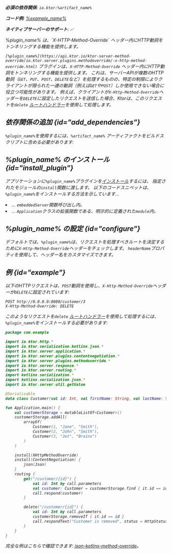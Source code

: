 [//]: # (title: XHttpMethodOverride)

<primary-label ref="server-plugin"/>

<var name="plugin_name" value="XHttpMethodOverride"/>
<var name="package_name" value="io.ktor.server.plugins.methodoverride"/>
<var name="artifact_name" value="ktor-server-method-override"/>

<tldr>
<p>
<b>必須の依存関係</b>: <code>io.ktor:%artifact_name%</code>
</p>
<var name="example_name" value="json-kotlinx-method-override"/>
<p>
    <b>コード例</b>:
    <a href="https://github.com/ktorio/ktor-documentation/tree/%ktor_version%/codeSnippets/snippets/%example_name%">
        %example_name%
    </a>
</p>
<p>
    <b><Links href="/ktor/server-native" summary="KtorはKotlin/Nativeをサポートしており、追加のランタイムや仮想マシンなしでサーバーを実行できます。">ネイティブサーバー</Links>のサポート</b>: ✅
</p>
</tldr>

<link-summary>
%plugin_name% は、`X-HTTP-Method-Override` ヘッダー内にHTTP動詞をトンネリングする機能を提供します。
</link-summary>

`[%plugin_name%](https://api.ktor.io/ktor-server-method-override/io.ktor.server.plugins.methodoverride/-x-http-method-override.html)` プラグインは、`X-HTTP-Method-Override` ヘッダー内にHTTP動詞をトンネリングする機能を提供します。
これは、サーバーAPIが複数のHTTP動詞（`GET`、`PUT`、`POST`、`DELETE`など）を処理するものの、特定の制限によりクライアントが限られた一連の動詞（例えば`GET`や`POST`）しか使用できない場合に役立つ可能性があります。
例えば、クライアントが`X-Http-Method-Override`ヘッダーを`DELETE`に設定したリクエストを送信した場合、Ktorは、このリクエストを`delete` [ルートハンドラー](server-routing.md#define_route)を使用して処理します。

## 依存関係の追加 {id="add_dependencies"}

<p>
    <code>%plugin_name%</code>を使用するには、<code>%artifact_name%</code> アーティファクトをビルドスクリプトに含める必要があります:
</p>
<Tabs group="languages">
    <TabItem title="Gradle (Kotlin)" group-key="kotlin">
        <code-block lang="Kotlin" code="            implementation(&quot;io.ktor:%artifact_name%:$ktor_version&quot;)"/>
    </TabItem>
    <TabItem title="Gradle (Groovy)" group-key="groovy">
        <code-block lang="Groovy" code="            implementation &quot;io.ktor:%artifact_name%:$ktor_version&quot;"/>
    </TabItem>
    <TabItem title="Maven" group-key="maven">
        <code-block lang="XML" code="            &lt;dependency&gt;&#10;                &lt;groupId&gt;io.ktor&lt;/groupId&gt;&#10;                &lt;artifactId&gt;%artifact_name%-jvm&lt;/artifactId&gt;&#10;                &lt;version&gt;${ktor_version}&lt;/version&gt;&#10;            &lt;/dependency&gt;"/>
    </TabItem>
</Tabs>

## %plugin_name% のインストール {id="install_plugin"}

<p>
    アプリケーションに<code>%plugin_name%</code>プラグインを<a href="#install">インストール</a>するには、
    指定された<Links href="/ktor/server-modules" summary="モジュールを使用すると、ルートをグループ化してアプリケーションを構造化できます。">モジュール</Links>の<code>install</code>関数に渡します。
    以下のコードスニペットは、<code>%plugin_name%</code>をインストールする方法を示しています...
</p>
<list>
    <li>
        ... <code>embeddedServer</code>関数呼び出し内。
    </li>
    <li>
        ... <code>Application</code>クラスの拡張関数である、明示的に定義された<code>module</code>内。
    </li>
</list>
<Tabs>
    <TabItem title="embeddedServer">
        <code-block lang="kotlin" code="            import io.ktor.server.engine.*&#10;            import io.ktor.server.netty.*&#10;            import io.ktor.server.application.*&#10;            import %package_name%.*&#10;&#10;            fun main() {&#10;                embeddedServer(Netty, port = 8080) {&#10;                    install(%plugin_name%)&#10;                    // ...&#10;                }.start(wait = true)&#10;            }"/>
    </TabItem>
    <TabItem title="module">
        <code-block lang="kotlin" code="            import io.ktor.server.application.*&#10;            import %package_name%.*&#10;            // ...&#10;            fun Application.module() {&#10;                install(%plugin_name%)&#10;                // ...&#10;            }"/>
    </TabItem>
</Tabs>

## %plugin_name% の設定 {id="configure"}

デフォルトでは、`%plugin_name%`は、リクエストを処理すべきルートを決定するために`X-Http-Method-Override`ヘッダーをチェックします。
`headerName`プロパティを使用して、ヘッダー名をカスタマイズできます。

## 例 {id="example"}

以下のHTTPリクエストは、`POST`動詞を使用し、`X-Http-Method-Override`ヘッダーが`DELETE`に設定されています:

```http request
POST http://0.0.0.0:8080/customer/3
X-Http-Method-Override: DELETE

```

このようなリクエストを`delete` [ルートハンドラー](server-routing.md#define_route)を使用して処理するには、`%plugin_name%`をインストールする必要があります:

```kotlin
package com.example

import io.ktor.http.*
import io.ktor.serialization.kotlinx.json.*
import io.ktor.server.application.*
import io.ktor.server.plugins.contentnegotiation.*
import io.ktor.server.plugins.methodoverride.*
import io.ktor.server.response.*
import io.ktor.server.routing.*
import kotlinx.serialization.*
import kotlinx.serialization.json.*
import io.ktor.server.util.getValue

@Serializable
data class Customer(val id: Int, val firstName: String, val lastName: String)

fun Application.main() {
    val customerStorage = mutableListOf<Customer>()
    customerStorage.addAll(
        arrayOf(
            Customer(1, "Jane", "Smith"),
            Customer(2, "John", "Smith"),
            Customer(3, "Jet", "Brains")
        )
    )

    install(XHttpMethodOverride)
    install(ContentNegotiation) {
        json(Json)
    }
    routing {
        get("/customer/{id}") {
            val id: Int by call.parameters
            val customer: Customer = customerStorage.find { it.id == id }!!
            call.respond(customer)
        }

        delete("/customer/{id}") {
            val id: Int by call.parameters
            customerStorage.removeIf { it.id == id }
            call.respondText("Customer is removed", status = HttpStatusCode.NoContent)
        }
    }
}

```

完全な例はこちらで確認できます: [json-kotlinx-method-override](https://github.com/ktorio/ktor-documentation/tree/%ktor_version%/codeSnippets/snippets/json-kotlinx-method-override)。